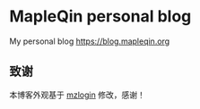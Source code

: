 # MapleQin personal blog

My personal blog <a href="https://blog.mapleqin.org">https://blog.mapleqin.org</a>

## 致谢

本博客外观基于 [mzlogin](http://mazhuang.org) 修改，感谢！
